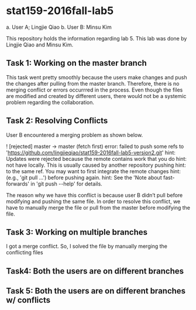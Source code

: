 # stat159-2016fall-lab5

a. User A; Lingjie Qiao
b. User B: Minsu Kim

This repository holds the information regarding lab 5. This lab was done by Lingjie Qiao and Minsu Kim. 

## Task 1: Working on the master branch
This task went pretty smoothly because the users make changes and push the changes after pulling from the master branch. Therefore, there is no merging conflict or errors occurrred in the process. Even though the files are modified and created by different users, there would not be a systemic problem regarding the collaboration.

## Task 2: Resolving Conflicts
User B encountered a merging problem as shown below.
 
! [rejected]        master -> master (fetch first)
error: failed to push some refs to 'https://github.com/lingjieqiao/stat159-2016fall-lab5-version2.git'
hint: Updates were rejected because the remote contains work that you do
hint: not have locally. This is usually caused by another repository pushing
hint: to the same ref. You may want to first integrate the remote changes
hint: (e.g., 'git pull ...') before pushing again.
hint: See the 'Note about fast-forwards' in 'git push --help' for details.

The reason why we have this conflict is because user B didn’t pull before modifying and pushing the same file.
In order to resolve this conflict, we have to manually merge the file or pull from the master before modifying the file.

## Task 3: Working on multiple branches
I got a merge conflict. So, I solved the file by manually merging the conflicting files

## Task4: Both the users are on different branches

## Task 5: Both the users are on different branches w/ conflicts
